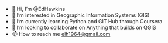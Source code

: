 - 👋 Hi, I’m @EdHawkins
- 👀 I’m interested in Geographic Information Systems (GIS)
- 🌱 I’m currently learning Python and GIT Hub through Coursera
- 💞️ I’m looking to collaborate on Anything that builds on QGIS
- 📫 How to reach me elh1964@gmail.com

<!---
EdHawkins/EdHawkins is a ✨ special ✨ repository because its `README.md` (this file) appears on your GitHub profile.
You can click the Preview link to take a look at your changes.
--->
